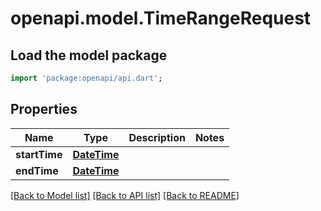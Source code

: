 # openapi.model.TimeRangeRequest

## Load the model package
```dart
import 'package:openapi/api.dart';
```

## Properties
Name | Type | Description | Notes
------------ | ------------- | ------------- | -------------
**startTime** | [**DateTime**](DateTime.md) |  | 
**endTime** | [**DateTime**](DateTime.md) |  | 

[[Back to Model list]](../README.md#documentation-for-models) [[Back to API list]](../README.md#documentation-for-api-endpoints) [[Back to README]](../README.md)


